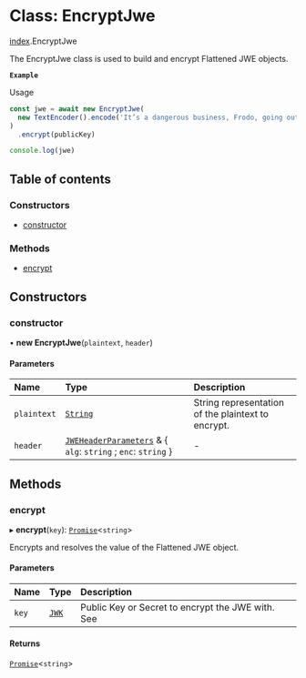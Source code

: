 # Class: EncryptJwe

[index](../modules/index.md).EncryptJwe

The EncryptJwe class is used to build and encrypt Flattened JWE objects.

**`Example`**

Usage

```js
const jwe = await new EncryptJwe(
  new TextEncoder().encode('It’s a dangerous business, Frodo, going out your door.', { alg: 'RSA-OAEP-256', enc: 'A256GCM' }),
)
  .encrypt(publicKey)

console.log(jwe)
```

## Table of contents

### Constructors

- [constructor](index.EncryptJwe.md#constructor)

### Methods

- [encrypt](index.EncryptJwe.md#encrypt)

## Constructors

### constructor

• **new EncryptJwe**(`plaintext`, `header`)

#### Parameters

| Name | Type | Description |
| :------ | :------ | :------ |
| `plaintext` | [`String`]( https://developer.mozilla.org/en-US/docs/Web/JavaScript/Reference/Global_Objects/String ) | String representation of the plaintext to encrypt. |
| `header` | [`JWEHeaderParameters`](../interfaces/types.JWEHeaderParameters.md) & { `alg`: `string` ; `enc`: `string`  } | - |

## Methods

### encrypt

▸ **encrypt**(`key`): [`Promise`]( https://developer.mozilla.org/en-US/docs/Web/JavaScript/Reference/Global_Objects/Promise )<`string`\>

Encrypts and resolves the value of the Flattened JWE object.

#### Parameters

| Name | Type | Description |
| :------ | :------ | :------ |
| `key` | [`JWK`](../interfaces/types.JWK.md) | Public Key or Secret to encrypt the JWE with. See |

#### Returns

[`Promise`]( https://developer.mozilla.org/en-US/docs/Web/JavaScript/Reference/Global_Objects/Promise )<`string`\>
